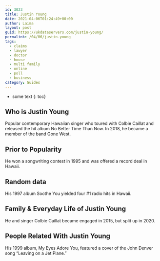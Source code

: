 ```yaml
---
id: 3023
title: Justin Young
date: 2021-04-06T01:24:49+00:00
author: Laima
layout: post
guid: https://ukdataservers.com/justin-young/
permalink: /04/06/justin-young
tags:
  - claims
  - lawyer
  - doctor
  - house
  - multi family
  - online
  - poll
  - business
category: Guides
---
```


* some text
{: toc}


## Who is Justin Young
                  
                  
                  
Popular contemporary Hawaiian singer who toured with Colbie Caillat and released the hit album No Better Time Than Now. In 2018, he became a member of the band Gone West.
                  
              
            
              
            
                
                
                
## Prior to Popularity
                  
                  
                  
He won a songwriting contest in 1995 and was offered a record deal in Hawaii.
                  
              
            
              
            
                
                
                
## Random data
                  
                  
                  
His 1997 album Soothe You yielded four #1 radio hits in Hawaii.
                  
              
            
              
            
                
                
                
## Family & Everyday Life of Justin Young
                  
                  
                  
He and singer Colbie Caillat became engaged in 2015, but split up in 2020.
                  
              
            
              
            
                
                
                
## People Related With Justin Young
                  
                  
                  
His 1999 album, My Eyes Adore You, featured a cover of the John Denver song &#8220;Leaving on a Jet Plane.&#8221;
                  
              
            
              
            
                
              
            
              
              
            
            
              
            
          
          
          